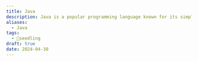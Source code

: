 ```yaml
---
title: Java
description: Java is a popular programming language known for its simplicity, portability, and versatility. It is widely used for developing a variety of applications, including web, mobile, enterprise, and desktop applications. Java is known for its strong support for object-oriented programming principles, platform independence (thanks to the Java Virtual Machine), and rich ecosystem of libraries and frameworks.
aliases:
  - Java
tags:
  - 🌱seedling
draft: true
date: 2024-04-30
---
```


